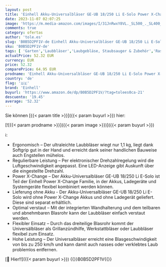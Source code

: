 ```yaml
---
layout: post
title: 'Einhell Akku-Universalbläser GE-UB 18/250 Li E-Solo Power X-Change  18 V  250 km/h Luftgeschwindigkeit  3-tlg. Rohr  elektr. Drehzahlregelung mit LED-Anzeige  ohne Akku '
date: 2023-11-07 02:07:25
image: 'https://m.media-amazon.com/images/I/31JnRwxY8VL._SL500_._SL400_.jpg'
comments: true
category: ofertas
author: 'tole.es'
slug: 'B0B5D2PF1V-de Einhell Akku-Universalbläser GE-UB 18/250 Li E-Solo Power...'
sku: 'B0B5D2PF1V-de'
tags: [ 'Garten','Laubbläser','Laubgebläse, Staubsauger & Zubehör','Rasenmäher & Elektrische Gartenwerkzeuge','einhell','🇩🇪', ]
actualPrice: 52.32 EUR
currency: EUR
price: 52.32
comparePrice: 64.95 EUR
prodname: 'Einhell Akku-Universalbläser GE-UB 18/250 Li E-Solo Power X-Change  18 V  250 km/h Luftgeschwindigkeit  3-tlg. Rohr  elektr. Drehzahlregelung mit LED-Anzeige  ohne Akku '
country: 'de'
flag: '🇩🇪'
brand: 'Einhell'
buyurl: 'https://www.amazon.de/dp/B0B5D2PF1V/?tag=tolees0ca-21'
descuento: '19.45'
average: '52.32'
---
```


Sie können [{{< param title >}}]({{< param buyurl >}}) hier:

[![{{< param prodname >}}]({{< param image >}})]({{< param buyurl >}})

ℹ️:

- Ergonomisch – Der ultraleichte Laubbläser wiegt nur 1,1 kg, liegt dank Softgrip gut in der Hand und erreicht dank seiner handlichen Bauweise auch Engstellen mühelos.
- Regulierbare Leistung – Per elektronischer Drehzahlregelung wird die Luftgeschwindigkeit angepasst. Eine LED-Anzeige gibt Auskunft über die eingestellte Drehzahl.
- Power X-Change – Der Akku-Universalbläser GE-UB 18/250 Li E-Solo ist Teil der Einhell Power X-Change Familie, in der Akkus, Ladegeräte und Systemgeräte flexibel kombiniert werden können.
- Lieferung ohne Akku - Der Akku-Universalbläser GE-UB 18/250 Li E-Solo wird ohne Power X-Change Akkus und ohne Ladegerät geliefert. Diese sind separat erhältlich.
- Optimal verstaut – Mit der integrierten Wandhalterung und dem teilbaren und abnehmbaren Blasrohr kann der Laubbläser einfach verstaut werden.
- Flexibler Einsatz – Durch das dreiteilige Blasrohr kommt der Universälbläser als Grillanzündhilfe, Werkstattbläser oder Laubbläser flexibel zum Einsatz.
- Hohe Leistung – Der Universalbläser erreicht eine Blasgeschwindigkeit von bis zu 250 km/h und kann damit auch nasses oder verklebtes Laub problemlos entfernen.

[🛒 Hier!!]({{< param buyurl >}})
{{<world>}}B0B5D2PF1V{{</world>}}
